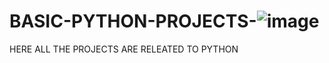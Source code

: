 # BASIC-PYTHON-PROJECTS-![image](https://user-images.githubusercontent.com/75584422/124364182-6a64eb00-dc5d-11eb-9d85-03e34611b37a.png)

HERE ALL THE PROJECTS ARE RELEATED TO PYTHON 

 

